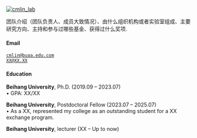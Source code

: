 [![cmlin_lab](https://img.shields.io/badge/cmlin_lab-github-blue?logo=github)](https://github.com/wjq777777)

团队介绍（团队负责人、成员大致情况）、由什么组织机构或者实验室组成、主要研究方向、主持和参与过哪些基金、获得过什么奖项.

#### Email  
<code>cmlin@buaa.edu.com</code>  
<code>XX@XX.XX</code>

#### Education  
**Beihang University**, Ph.D. (2019.09 – 2023.07)  
• GPA: XX/XX  

**Beihang University**, Postdoctoral Fellow (2023.07 – 2025.07)   
• As a XX, represented my college as an outstanding student for a XX exchange program.  

**Beihang University**, lecturer (XX – Up to now)  




